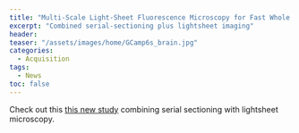 ```yaml
---
title: "Multi-Scale Light-Sheet Fluorescence Microscopy for Fast Whole Brain Imaging"
excerpt: "Combined serial-sectioning plus lightsheet imaging"
header:
teaser: "/assets/images/home/GCamp6s_brain.jpg"
categories:
  - Acquisition
tags: 
  - News
toc: false
---
```


Check out this [this new study](https://www.ncbi.nlm.nih.gov/pmc/articles/PMC8497830/) combining serial sectioning with lightsheet microscopy. 
